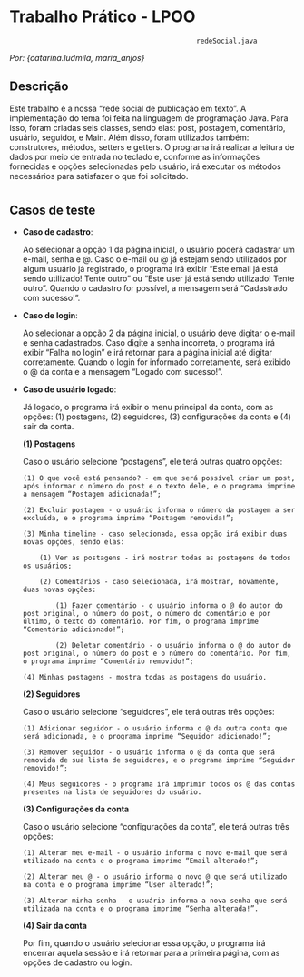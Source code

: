 #
# Trabalho Prático - LPOO
  
                                                  redeSocial.java

 _Por: {catarina.ludmila, maria_anjos}_


## Descrição

Este trabalho é a nossa “rede social de publicação em texto”.  A implementação do tema foi feita na linguagem de programação Java. 
Para isso, foram criadas seis classes, sendo elas: post, postagem, comentário, usuário, seguidor, e Main. Além disso, foram utilizados
também: construtores, métodos, setters e getters. O programa irá realizar a leitura de dados por meio de entrada no teclado e, conforme as 
informações fornecidas e opções selecionadas pelo usuário, irá executar os métodos necessários para satisfazer o que foi solicitado.

#

## Casos de teste

- **Caso de cadastro**:

  Ao selecionar a opção 1 da página inicial, o usuário poderá cadastrar um e-mail, senha e @.
  Caso o e-mail ou @ já estejam sendo utilizados por algum usuário já registrado, o programa irá
  exibir “Este email já está sendo utilizado! Tente outro” ou “Este user já está sendo utilizado!
  Tente outro”. Quando o cadastro for possível, a mensagem será “Cadastrado com sucesso!”.

- **Caso de login**:
  
  Ao selecionar a opção 2 da página inicial, o usuário deve digitar o e-mail e senha cadastrados.
  Caso digite a senha incorreta, o programa irá exibir “Falha no login” e irá retornar para a página
  inicial até digitar corretamente. Quando o login for informado corretamente, será exibido o @ da
  conta e a mensagem “Logado com sucesso!”.

- **Caso de usuário logado**:

  Já logado, o programa irá exibir o menu principal da conta, com as opções: (1) postagens, (2) seguidores,
  (3) configurações da conta e (4) sair da conta.
  
    **(1) Postagens**
  
    Caso o usuário selecione “postagens”, ele terá outras quatro opções:
  
      (1) O que você está pensando? - em que será possível criar um post, após informar o número do post e o texto dele, e o programa imprime a mensagem “Postagem adicionada!”;
  
      (2) Excluir postagem - o usuário informa o número da postagem a ser excluída, e o programa imprime “Postagem removida!”;
      
      (3) Minha timeline - caso selecionada, essa opção irá exibir duas novas opções, sendo elas:
  
          (1) Ver as postagens - irá mostrar todas as postagens de todos os usuários;
    
          (2) Comentários - caso selecionada, irá mostrar, novamente, duas novas opções:

              (1) Fazer comentário - o usuário informa o @ do autor do post original, o número do post, o número do comentário e por último, o texto do comentário. Por fim, o programa imprime “Comentário adicionado!”;

              (2) Deletar comentário - o usuário informa o @ do autor do post original, o número do post e o número do comentário. Por fim, o programa imprime “Comentário removido!”;
    
      (4) Minhas postagens - mostra todas as postagens do usuário.

  **(2) Seguidores**

    Caso o usuário selecione “seguidores”, ele terá outras três opções:
  
      (1) Adicionar seguidor - o usuário informa o @ da outra conta que será adicionada, e o programa imprime “Seguidor adicionado!”;

      (3) Remover seguidor - o usuário informa o @ da conta que será removida de sua lista de seguidores, e o programa imprime “Seguidor removido!”;

      (4) Meus seguidores - o programa irá imprimir todos os @ das contas presentes na lista de seguidores do usuário.

   **(3) Configurações da conta**
 
    Caso o usuário selecione “configurações da conta”, ele terá outras três opções:

      (1) Alterar meu e-mail - o usuário informa o novo e-mail que será utilizado na conta e o programa imprime “Email alterado!”;

      (2) Alterar meu @ - o usuário informa o novo @ que será utilizado na conta e o programa imprime “User alterado!”;

      (3) Alterar minha senha - o usuário informa a nova senha que será utilizada na conta e o programa imprime “Senha alterada!”.

  **(4) Sair da conta**

    Por fim, quando o usuário selecionar essa opção, o programa irá encerrar aquela sessão e irá retornar para a primeira página, com as opções de cadastro ou login. 

#
